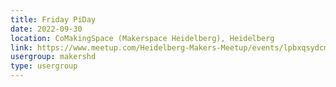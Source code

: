 ```yaml
---
title: Friday PiDay
date: 2022-09-30
location: CoMakingSpace (Makerspace Heidelberg), Heidelberg
link: https://www.meetup.com/Heidelberg-Makers-Meetup/events/lpbxqsydcmbnc/
usergroup: makershd
type: usergroup
---
```

